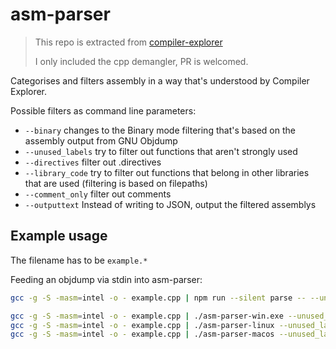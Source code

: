 # asm-parser

> This repo is extracted from [compiler-explorer](https://github.com/compiler-explorer/compiler-explorer)
>
> I only included the cpp demangler, PR is welcomed.

Categorises and filters assembly in a way that's understood by Compiler Explorer.

Possible filters as command line parameters:

* `--binary` changes to the Binary mode filtering that's based on the assembly output from GNU Objdump
* `--unused_labels` try to filter out functions that aren't strongly used
* `--directives` filter out .directives
* `--library_code` try to filter out functions that belong in other libraries that are used (filtering is based on filepaths)
* `--comment_only` filter out comments
* `--outputtext` Instead of writing to JSON, output the filtered assemblys

## Example usage

The filename has to be `example.*`

Feeding an objdump via stdin into asm-parser:

```bash
gcc -g -S -masm=intel -o - example.cpp | npm run --silent parse -- --unused_labels --library_code --directives --comment_only > example.asm
```

```bash
gcc -g -S -masm=intel -o - example.cpp | ./asm-parser-win.exe --unused_labels --library_code --directives --comment_only > example.asm
gcc -g -S -masm=intel -o - example.cpp | ./asm-parser-linux --unused_labels --library_code --directives --comment_only > example.asm
gcc -g -S -masm=intel -o - example.cpp | ./asm-parser-macos --unused_labels --library_code --directives --comment_only > example.asm
```
